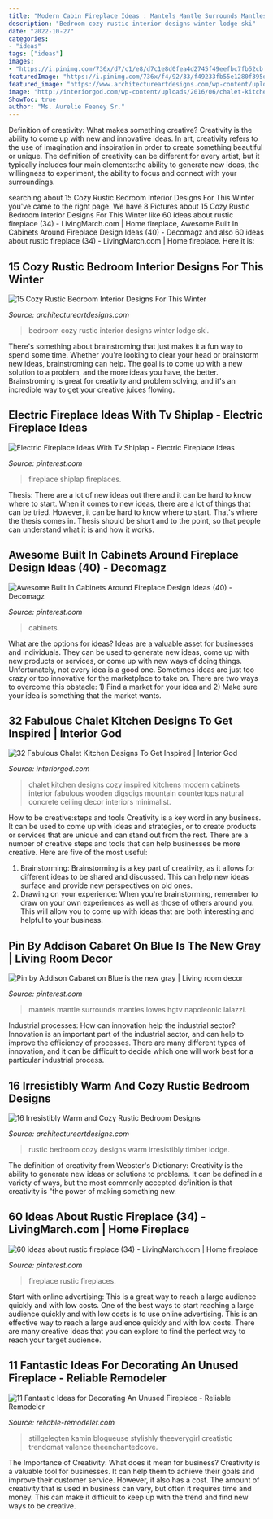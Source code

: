 ```yaml
---
title: "Modern Cabin Fireplace Ideas : Mantels Mantle Surrounds Mantles Lowes Hgtv Napoleonic Lalazzi"
description: "Bedroom cozy rustic interior designs winter lodge ski"
date: "2022-10-27"
categories:
- "ideas"
tags: ["ideas"]
images:
- "https://i.pinimg.com/736x/d7/c1/e8/d7c1e8d0fea4d2745f49eefbc7fb52cb.jpg"
featuredImage: "https://i.pinimg.com/736x/f4/92/33/f49233fb55e1280f395d426295cfc997.jpg"
featured_image: "https://www.architectureartdesigns.com/wp-content/uploads/2014/10/15-Cozy-Rustic-Bedroom-Interior-Designs-For-This-Winter-5-630x845.jpg"
image: "http://interiorgod.com/wp-content/uploads/2016/06/chalet-kitchen.jpg"
ShowToc: true
author: "Ms. Aurelie Feeney Sr."
---
```



Definition of creativity: What makes something creative?
Creativity is the ability to come up with new and innovative ideas. In art, creativity refers to the use of imagination and inspiration in order to create something beautiful or unique. The definition of creativity can be different for every artist, but it typically includes four main elements:the ability to generate new ideas, the willingness to experiment, the ability to focus and connect with your surroundings.

	

		
searching about 15 Cozy Rustic Bedroom Interior Designs For This Winter you've came to the right page. We have 8 Pictures about 15 Cozy Rustic Bedroom Interior Designs For This Winter like 60 ideas about rustic fireplace (34) - LivingMarch.com | Home fireplace, Awesome Built In Cabinets Around Fireplace Design Ideas (40) - Decomagz and also 60 ideas about rustic fireplace (34) - LivingMarch.com | Home fireplace. Here it is:
		
    
## 15 Cozy Rustic Bedroom Interior Designs For This Winter

<img loading=lazy src="https://www.architectureartdesigns.com/wp-content/uploads/2014/10/15-Cozy-Rustic-Bedroom-Interior-Designs-For-This-Winter-5-630x845.jpg" onerror="this.onerror=null;this.src='https://tse2.mm.bing.net/th?id=OIP.ZNf87UurayknVPTa8gax4wHaJ7&amp;pid=15.1';" alt="15 Cozy Rustic Bedroom Interior Designs For This Winter">

_Source: architectureartdesigns.com_

>bedroom cozy rustic interior designs winter lodge ski. 

	

There's something about brainstroming that just makes it a fun way to spend some time. Whether you're looking to clear your head or brainstorm new ideas, brainstroming can help. The goal is to come up with a new solution to a problem, and the more ideas you have, the better. Brainstroming is great for creativity and problem solving, and it's an incredible way to get your creative juices flowing.

    
## Electric Fireplace Ideas With Tv Shiplap - Electric Fireplace Ideas

<img loading=lazy src="https://i.pinimg.com/736x/0e/5b/78/0e5b78f8ff880d28c50a4d3aff322a70.jpg" onerror="this.onerror=null;this.src='https://tse2.mm.bing.net/th?id=OIP.vxWh_i1fJpUlkzzCwnHHqAHaJ3&amp;pid=15.1';" alt="Electric Fireplace Ideas With Tv Shiplap - Electric Fireplace Ideas">

_Source: pinterest.com_

>fireplace shiplap fireplaces. 

	

Thesis: There are a lot of new ideas out there and it can be hard to know where to start.
When it comes to new ideas, there are a lot of things that can be tried. However, it can be hard to know where to start. That's where the thesis comes in. Thesis should be short and to the point, so that people can understand what it is and how it works.

    
## Awesome Built In Cabinets Around Fireplace Design Ideas (40) - Decomagz

<img loading=lazy src="https://i.pinimg.com/736x/66/94/6a/66946a9029d04f80136e3a2402af220d.jpg" onerror="this.onerror=null;this.src='https://tse3.mm.bing.net/th?id=OIP.g4pt246Y6LV7Xjl4tEdS5gHaLH&amp;pid=15.1';" alt="Awesome Built In Cabinets Around Fireplace Design Ideas (40) - Decomagz">

_Source: pinterest.com_

>cabinets. 

	

What are the options for ideas?
Ideas are a valuable asset for businesses and individuals. They can be used to generate new ideas, come up with new products or services, or come up with new ways of doing things. Unfortunately, not every idea is a good one. Sometimes ideas are just too crazy or too innovative for the marketplace to take on. There are two ways to overcome this obstacle: 1) Find a market for your idea and 2) Make sure your idea is something that the market wants.

    
## 32 Fabulous Chalet Kitchen Designs To Get Inspired | Interior God

<img loading=lazy src="http://interiorgod.com/wp-content/uploads/2016/06/chalet-kitchen.jpg" onerror="this.onerror=null;this.src='https://tse1.mm.bing.net/th?id=OIP.g2B8q7-z6ji8g_FsVFUjfgHaJ7&amp;pid=15.1';" alt="32 Fabulous Chalet Kitchen Designs To Get Inspired | Interior God">

_Source: interiorgod.com_

>chalet kitchen designs cozy inspired kitchens modern cabinets interior fabulous wooden digsdigs mountain countertops natural concrete ceiling decor interiors minimalist. 

	

How to be creative:steps and tools
Creativity is a key word in any business. It can be used to come up with ideas and strategies, or to create products or services that are unique and can stand out from the rest.
There are a number of creative steps and tools that can help businesses be more creative. Here are five of the most useful: 
1. Brainstorming: Brainstorming is a key part of creativity, as it allows for different ideas to be shared and discussed. This can help new ideas surface and provide new perspectives on old ones. 
2. Drawing on your experience: When you're brainstorming, remember to draw on your own experiences as well as those of others around you. This will allow you to come up with ideas that are both interesting and helpful to your business. 

    
## Pin By Addison Cabaret On Blue Is The New Gray | Living Room Decor

<img loading=lazy src="https://i.pinimg.com/736x/d7/c1/e8/d7c1e8d0fea4d2745f49eefbc7fb52cb.jpg" onerror="this.onerror=null;this.src='https://tse2.mm.bing.net/th?id=OIP.yXrszKyOAknZoQHwVTXcnAHaLH&amp;pid=15.1';" alt="Pin by Addison Cabaret on Blue is the new gray | Living room decor">

_Source: pinterest.com_

>mantels mantle surrounds mantles lowes hgtv napoleonic lalazzi. 

	

Industrial processes: How can innovation help the industrial sector?
Innovation is an important part of the industrial sector, and can help to improve the efficiency of processes. There are many different types of innovation, and it can be difficult to decide which one will work best for a particular industrial process.

    
## 16 Irresistibly Warm And Cozy Rustic Bedroom Designs

<img loading=lazy src="https://www.architectureartdesigns.com/wp-content/uploads/2014/07/16-Irresistibly-Warm-and-Cozy-Rustic-Bedroom-Designs-14.jpg" onerror="this.onerror=null;this.src='https://tse1.mm.bing.net/th?id=OIP.DdfTVWCIOEW0TPbk3-jYpwHaJ4&amp;pid=15.1';" alt="16 Irresistibly Warm and Cozy Rustic Bedroom Designs">

_Source: architectureartdesigns.com_

>rustic bedroom cozy designs warm irresistibly timber lodge. 

	

The definition of creativity from Webster's Dictionary:
Creativity is the ability to generate new ideas or solutions to problems. It can be defined in a variety of ways, but the most commonly accepted definition is that creativity is "the power of making something new.

    
## 60 Ideas About Rustic Fireplace (34) - LivingMarch.com | Home Fireplace

<img loading=lazy src="https://i.pinimg.com/736x/f4/92/33/f49233fb55e1280f395d426295cfc997.jpg" onerror="this.onerror=null;this.src='https://tse2.mm.bing.net/th?id=OIP._R3UaY4A_fhJgD55-y7QOgHaLE&amp;pid=15.1';" alt="60 ideas about rustic fireplace (34) - LivingMarch.com | Home fireplace">

_Source: pinterest.com_

>fireplace rustic fireplaces. 

	

Start with online advertising: This is a great way to reach a large audience quickly and with low costs.
One of the best ways to start reaching a large audience quickly and with low costs is to use online advertising. This is an effective way to reach a large audience quickly and with low costs. There are many creative ideas that you can explore to find the perfect way to reach your target audience.

    
## 11 Fantastic Ideas For Decorating An Unused Fireplace - Reliable Remodeler

<img loading=lazy src="https://dyj7luh3166cu.cloudfront.net/wp-content/uploads/sites/6/2016/09/Doggie-Den.jpg" onerror="this.onerror=null;this.src='https://tse1.mm.bing.net/th?id=OIP.1xTxBE4NTNtQK6ghBD16MgHaK8&amp;pid=15.1';" alt="11 Fantastic Ideas for Decorating An Unused Fireplace - Reliable Remodeler">

_Source: reliable-remodeler.com_

>stillgelegten kamin blogueuse stylishly theeverygirl creatistic trendomat valence theenchantedcove. 

	

The Importance of Creativity: What does it mean for business?
Creativity is a valuable tool for businesses. It can help them to achieve their goals and improve their customer service. However, it also has a cost. The amount of creativity that is used in business can vary, but often it requires time and money. This can make it difficult to keep up with the trend and find new ways to be creative.

